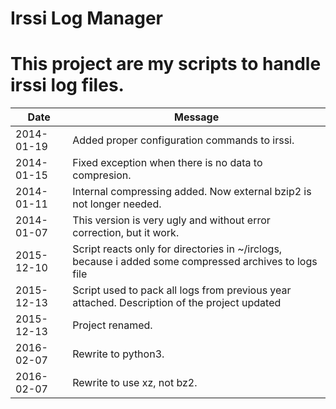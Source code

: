 Irssi Log Manager
====================
This project are my scripts to handle irssi log files.
====================
|Date|Message|
|----|-------|
|2014-01-19|Added proper configuration commands to irssi.|
|2014-01-15|Fixed exception when there is no data to compresion.|
|2014-01-11|Internal compressing added. Now external bzip2 is not longer needed.|
|2014-01-07|This version is very ugly and without error correction, but it work.|
|2015-12-10|Script reacts only for directories in ~/irclogs, because i added some compressed archives to logs file|
|2015-12-13|Script used to pack all logs from previous year attached. Description of the project updated| 
|2015-12-13|Project renamed.|
|2016-02-07|Rewrite to python3.|
|2016-02-07|Rewrite to use xz, not bz2.|
